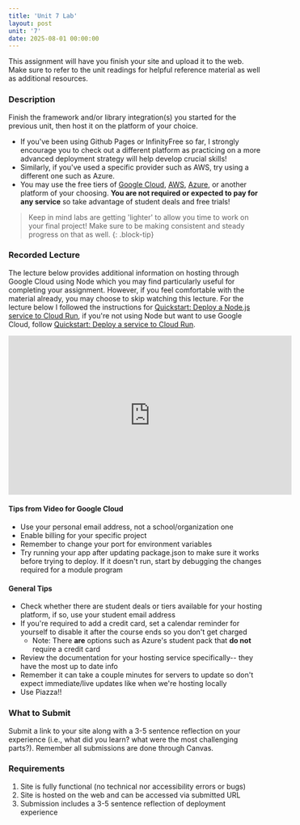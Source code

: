 ```yaml
---
title: 'Unit 7 Lab'
layout: post
unit: '7'
date: 2025-08-01 00:00:00
---
```


This assignment will have you finish your site and upload it to the web. Make sure to refer to the unit readings for helpful reference material as well as additional resources. 

### Description
Finish the framework and/or library integration(s) you started for the previous unit, then host it on the platform of your choice. 
- If you've been using Github Pages or InfinityFree so far, I strongly encourage you to check out a different platform as practicing on a more advanced deployment strategy will help develop crucial skills! 
- Similarly, if you've used a specific provider such as AWS, try using a different one such as Azure.
- You may use the free tiers of [Google Cloud](https://cloud.google.com/free/docs/free-cloud-features), [AWS](https://aws.amazon.com/free/webapps/), [Azure](https://azure.microsoft.com/en-in/free/students/), or another platform of your choosing. **You are not required or expected to pay for any service** so take advantage of student deals and free trials!

> Keep in mind labs are getting 'lighter' to allow you time to work on your final project! Make sure to be making consistent and steady progress on that as well.
{: .block-tip}

### Recorded Lecture
The lecture below provides additional information on hosting through Google Cloud using Node which you may find particularly useful for completing your assignment. However, if you feel comfortable with the material already, you may choose to skip watching this lecture. For the lecture below I followed the instructions for [Quickstart: Deploy a Node.js service to Cloud Run](https://cloud.google.com/run/docs/quickstarts/build-and-deploy/deploy-nodejs-service), if you're not using Node but want to use Google Cloud, follow [Quickstart: Deploy a service to Cloud Run](https://cloud.google.com/run/docs/quickstarts/build-and-deploy/deploy-service-other-languages).

<iframe width="560" height="315" src="https://www.youtube.com/embed/NZHp1iMRyUg?si=wk8k9xf6gg7ks1wD" title="YouTube video player" frameborder="0" allow="accelerometer; autoplay; clipboard-write; encrypted-media; gyroscope; picture-in-picture; web-share" referrerpolicy="strict-origin-when-cross-origin" allowfullscreen></iframe>

#### Tips from Video for Google Cloud
- Use your personal email address, not a school/organization one
- Enable billing for your specific project
- Remember to change your port for environment variables
- Try running your app after updating package.json to make sure it works before trying to deploy. If it doesn't run, start by debugging the changes required for a module program

#### General Tips
- Check whether there are student deals or tiers available for your hosting platform, if so, use your student email address
- If you're required to add a credit card, set a calendar reminder for yourself to disable it after the course ends so you don't get charged
	- Note: There **are** options such as Azure's student pack that **do not** require a credit card
- Review the documentation for your hosting service specifically-- they have the most up to date info
- Remember it can take a couple minutes for servers to update so don't expect immediate/live updates like when we're hosting locally
- Use Piazza!!

### What to Submit
Submit a link to your site along with a 3-5 sentence reflection on your experience (i.e., what did you learn? what were the most challenging parts?). Remember all submissions are done through Canvas. 

### Requirements
1. Site is fully functional (no technical nor accessibility errors or bugs)
1. Site is hosted on the web and can be accessed via submitted URL
1. Submission includes a 3-5 sentence reflection of deployment experience
